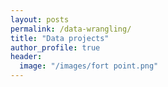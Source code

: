 ```yaml
---
layout: posts
permalink: /data-wrangling/
title: "Data projects"
author_profile: true
header:
  image: "/images/fort point.png"
---
```



